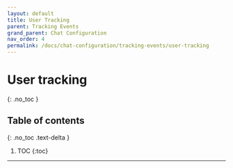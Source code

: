 ```yaml
---
layout: default
title: User Tracking
parent: Tracking Events
grand_parent: Chat Configuration
nav_order: 4
permalink: /docs/chat-configuration/tracking-events/user-tracking
---
```


# User tracking
{: .no_toc }

## Table of contents
{: .no_toc .text-delta }

1. TOC
{:toc}

---